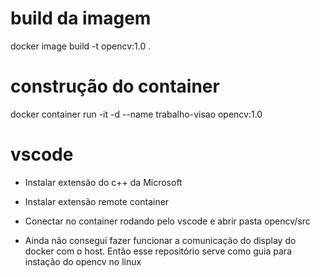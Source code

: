 # build da imagem
docker image build -t opencv:1.0 .

# construção do container
docker container run -it -d --name trabalho-visao opencv:1.0

# vscode
- Instalar extensão do c++ da Microsoft
- Instalar extensão remote container
- Conectar no container rodando pelo vscode e abrir pasta opencv/src

- Ainda não consegui fazer funcionar a comunicação do display do docker com o host. Então esse repositório serve como guia para instação do opencv no linux
